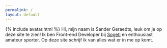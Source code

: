 ```yaml
---
permalink: /
layout: default
---
```

{% include avatar.html %}
Hi, mijn naam is Sander Geraedts, leuk om je op deze site te zien! Ik ben Front-end Developer bij [Sogeti](https://www.sogeti.nl/) en enthousiast amateur sporter. Op deze site schrijf ik van alles wat er in me op komt.
